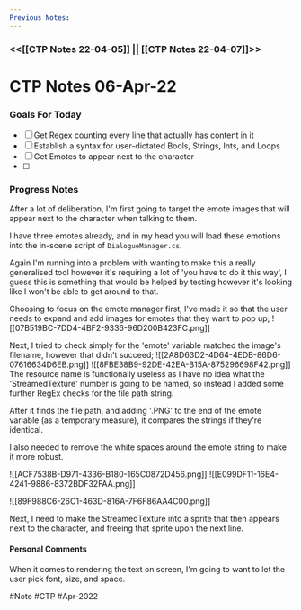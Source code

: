 ```yaml
---
Previous Notes: 
---
```

### <<[[CTP Notes 22-04-05]] || [[CTP Notes 22-04-07]]>> ###


# CTP Notes 06-Apr-22

### Goals For Today
- [ ] Get Regex counting every line that actually has content in it
- [ ] Establish a syntax for user-dictated Bools, Strings, Ints, and Loops
- [ ] Get Emotes to appear next to the character
- [ ] 

### Progress Notes
After a lot of deliberation, I'm first going to target the emote images that will appear next to the character when talking to them.

I have three emotes already, and in my head you will load these emotions into the in-scene script of `DialogueManager.cs`.

Again I'm running into a problem with wanting to make this a really generalised tool however it's requiring a lot of 'you have to do it this way', I guess this is something that would be helped by testing however it's looking like I won't be able to get around to that.

Choosing to focus on the emote manager first, I've made it so that the user needs to expand and add images for emotes that they want to pop up;
![[07B519BC-7DD4-4BF2-9336-96D200B423FC.png]]

Next, I tried to check simply for the 'emote' variable matched the image's filename, however that didn't succeed;
![[2A8D63D2-4D64-4EDB-86D6-07616634D6EB.png]]
![[8FBE38B9-92DE-42EA-B15A-875296698F42.png]]
The resource name is functionally useless as I have no idea what the 'StreamedTexture' number is going to be named, so instead I added some further RegEx checks for the file path string. 

After it finds the file path, and adding '.PNG' to the end of the emote variable (as a temporary measure), it compares the strings if they're identical.

I also needed to remove the white spaces around the emote string to make it more robust.

![[ACF7538B-D971-4336-B180-165C0872D456.png]]
![[E099DF11-16E4-4241-9886-8372BDF32FAA.png]]

![[89F988C6-26C1-463D-816A-7F6F86AA4C00.png]]

Next, I need to make the StreamedTexture into a sprite that then appears next to the character, and freeing that sprite upon the next line.



#### Personal Comments
When it comes to rendering the text on screen, I'm going to want to let the user pick font, size, and space.

#Note #CTP #Apr-2022